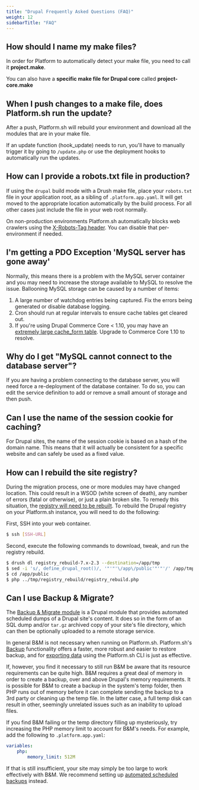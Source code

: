 ```yaml
---
title: "Drupal Frequently Asked Questions (FAQ)"
weight: 12
sidebarTitle: "FAQ"
---
```


## How should I name my make files?

In order for Platform to automatically detect your make file, you need
to call it **project.make**.

You can also have a **specific make file for Drupal core** called
**project-core.make**

## When I push changes to a make file, does Platform.sh run the update?

After a push, Platform.sh will rebuild your environment and download all
the modules that are in your make file.

If an update function (hook_update) needs to run, you'll have to
manually trigger it by going to `/update.php` or use the
deployment hooks to automatically run the updates.

## How can I provide a robots.txt file in production?

If using the `drupal` build mode with a Drush make file, place your `robots.txt` file in your application root, as a sibling of `.platform.app.yaml`.  It will get moved to the appropriate location automatically by the build process.  For all other cases just include the file in your web root normally.

On non-production environments Platform.sh automatically blocks web crawlers using the [X-Robots-Tag header](/administration/web/configure-environment.html#x-robots-tag).  You can disable that per-environment if needed.

## I'm getting a PDO Exception 'MySQL server has gone away'

Normally, this means there is a problem with the MySQL server container
and you may need to increase the storage available to MySQL to resolve
the issue. Ballooning MySQL storage can be caused by a number of items:

1. A large number of watchdog entries being captured. Fix the errors
    being generated or disable database logging.
2. Cron should run at regular intervals to ensure cache
    tables get cleared out.
3. If you're using Drupal Commerce Core < 1.10, you may have an
    [extremely large cache_form
    table](https://www.drupal.org/node/2057073). Upgrade to Commerce Core 1.10 to resolve.

## Why do I get "MySQL cannot connect to the database server"?

If you are having a problem connecting to the database server, you will
need force a re-deployment of the database container. To do so, you can
edit the service definition to add or remove a small amount of storage and
then push.

## Can I use the name of the session cookie for caching?

For Drupal sites, the name of the session cookie is based on a hash of the
domain name. This means that it will actually be consistent for a specific
website and can safely be used as a fixed value.

## How can I rebuild the site registry?

During the migration process, one or more modules may have changed
location. This could result in a WSOD (white screen of death), any
number of errors (fatal or otherwise), or just a plain broken site. To
remedy this situation, the [registry will need to be
rebuilt](https://www.drupal.org/project/registry_rebuild). To rebuild
the Drupal registry on your Platform.sh instance, you will need to do
the following:

First, SSH into your web container.

```bash
$ ssh [SSH-URL]
```

Second, execute the following commands to download, tweak, and run the
registry rebuild.

```bash
$ drush dl registry_rebuild-7.x-2.3 --destination=/app/tmp
$ sed -i 's/, define_drupal_root()/, '"'"'\/app\/public'"'"'/' /app/tmp/registry_rebuild/registry_rebuild.php
$ cd /app/public
$ php ../tmp/registry_rebuild/registry_rebuild.php
```

## Can I use Backup & Migrate?

The [Backup & Migrate module](https://www.drupal.org/project/backup_migrate) is a Drupal module that provides automated scheduled dumps of a Drupal site's content.  It does so in the form of an SQL dump and/or `tar.gz` archived copy of your site's file directory, which can then be optionally uploaded to a remote storage service.

In general B&M is not necessary when running on Platform.sh.  Platform.sh's [Backup](/administration/backup-and-restore/) functionality offers a faster, more robust and easier to restore backup, and for [exporting data](/tutorials/exporting/) using the Platform.sh CLI is just as effective.

If, however, you find it necessary to still run B&M be aware that its resource requirements can be quite high.  B&M requires a great deal of memory in order to create a backup, over and above Drupal's memory requirements.  It is possible for B&M to create a backup in the system's temp folder, then PHP runs out of memory before it can complete sending the backup to a 3rd party or cleaning up the temp file.  In the latter case, a full temp disk can result in other, seemingly unrelated issues such as an inability to upload files.

If you find B&M failing or the temp directory filling up mysteriously, try increasing the PHP memory limit to account for B&M's needs.  For example, add the following to `.platform.app.yaml`:

```yaml
variables:
    php:
        memory_limit: 512M
```

If that is still insufficient, your site may simply be too large to work effectively with B&M.  We recommend setting up [automated scheduled backups](/administration/backup-and-restore/#automated-backups) instead.
